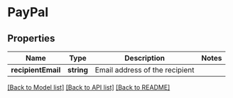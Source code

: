 # PayPal

## Properties
Name | Type | Description | Notes
------------ | ------------- | ------------- | -------------
**recipientEmail** | **string** | Email address of the recipient | 

[[Back to Model list]](../README.md#documentation-for-models) [[Back to API list]](../README.md#documentation-for-api-endpoints) [[Back to README]](../README.md)



